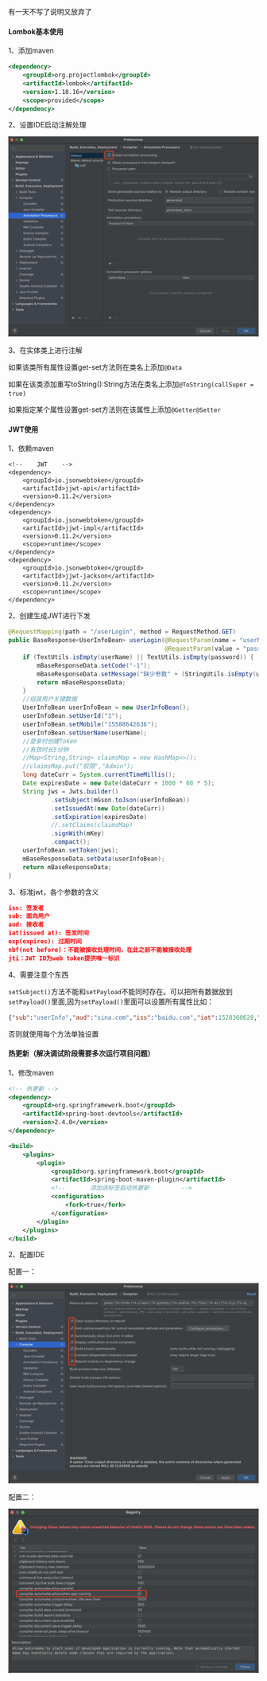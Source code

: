 有一天不写了说明又放弃了

#### Lombok基本使用

1、添加maven

```xml
<dependency>
    <groupId>org.projectlombok</groupId>
    <artifactId>lombok</artifactId>
    <version>1.18.16</version>
    <scope>provided</scope>
</dependency>
```

2、设置IDE启动注解处理

![enable_annotation](https://github.com/hejingzhou/Note/blob/master/imageResource/lom.png)

3、在实体类上进行注解

如果该类所有属性设置get-set方法则在类名上添加```@Data```

如果在该类添加重写toString():String方法在类名上添加```@ToString(callSuper = true)```

如果指定某个属性设置get-set方法则在该属性上添加```@Getter@Setter```

#### JWT使用

1、依赖maven

```
<!--    JWT    -->
<dependency>
    <groupId>io.jsonwebtoken</groupId>
    <artifactId>jjwt-api</artifactId>
    <version>0.11.2</version>
</dependency>
<dependency>
    <groupId>io.jsonwebtoken</groupId>
    <artifactId>jjwt-impl</artifactId>
    <version>0.11.2</version>
    <scope>runtime</scope>
</dependency>
<dependency>
    <groupId>io.jsonwebtoken</groupId>
    <artifactId>jjwt-jackson</artifactId>
    <version>0.11.2</version>
    <scope>runtime</scope>
</dependency>
```

2、创建生成JWT进行下发

```java
@RequestMapping(path = "/userLogin", method = RequestMethod.GET)
public BaseResponse<UserInfoBean> userLogin(@RequestParam(name = "userName", required = false) String userName,
                                            @RequestParam(value = "password", required = false) String password) {
    if (TextUtils.isEmpty(userName) || TextUtils.isEmpty(password)) {
        mBaseResponseData.setCode("-1");
        mBaseResponseData.setMessage("缺少参数" + (StringUtils.isEmpty(userName) ? "userName" : "password"));
        return mBaseResponseData;
    }
    //组装用户关键数据
    UserInfoBean userInfoBean = new UserInfoBean();
    userInfoBean.setUserId("1");
    userInfoBean.setMobile("15588642636");
    userInfoBean.setUserName(userName);
    //登录时创建Token
    //有效时长5分钟
    //Map<String,String> claimsMap = new HashMap<>();
    //claimsMap.put("权限","Admin");
    long dateCurr = System.currentTimeMillis();
    Date expiresDate = new Date(dateCurr + 1000 * 60 * 5);
    String jws = Jwts.builder()
            .setSubject(mGson.toJson(userInfoBean))
            .setIssuedAt(new Date(dateCurr))
            .setExpiration(expiresDate)
            //.setClaims(claimsMap)
            .signWith(mKey)
            .compact();
    userInfoBean.setToken(jws);
    mBaseResponseData.setData(userInfoBean);
    return mBaseResponseData;
}
```

3、标准jwt，各个参数的含义

```json
iss: 签发者
sub: 面向用户
aud: 接收者
iat(issued at): 签发时间
exp(expires): 过期时间
nbf(not before)：不能被接收处理时间，在此之前不能被接收处理
jti：JWT ID为web token提供唯一标识
```

4、需要注意个东西

```setSubject()```方法不能和```setPayload```不能同时存在。可以把所有数据放到```setPayload()```里面,因为```setPayload()```里面可以设置所有属性比如：

 ```json
{"sub":"userInfo","aud":"sina.com","iss":"baidu.com","iat":1528360628,"nbf":1528360631,"jti":"253e6s5e","exp":1528360637} 
 ```

否则就使用每个方法单独设置

#### 热更新（解决调试阶段需要多次运行项目问题）

1、修改maven

```xml
<!-- 热更新 -->
<dependency>
    <groupId>org.springframework.boot</groupId>
    <artifactId>spring-boot-devtools</artifactId>
    <version>2.4.0</version>
</dependency>
```

```xml
<build>
    <plugins>
        <plugin>
            <groupId>org.springframework.boot</groupId>
            <artifactId>spring-boot-maven-plugin</artifactId>
            <!--       添加该标签启动热更新         -->
            <configuration>
                <fork>true</fork>
            </configuration>
        </plugin>
    </plugins>
</build>
```

2、配置IDE

配置一：

![配置一Picture](https://github.com/hejingzhou/Note/blob/master/imageResource/hot_run.png)

配置二：

![配置二Picture](https://github.com/hejingzhou/Note/blob/master/imageResource/hot_run_2.png)

